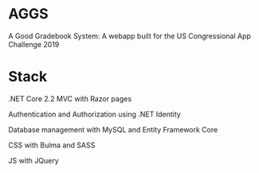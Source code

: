 # AGGS
A Good Gradebook System: A webapp built for the US Congressional App Challenge 2019

# Stack
.NET Core 2.2 MVC with Razor pages

Authentication and Authorization using .NET Identity

Database management with MySQL and Entity Framework Core

CSS with Bulma and SASS

JS with JQuery
